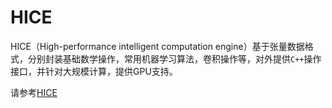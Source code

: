 # HICE

HICE（High-performance intelligent computation engine）基于张量数据格式，分别封装基础数学操作，常用机器学习算法，卷积操作等，对外提供`C++`操作接口，并针对大规模计算，提供GPU支持。

请参考[HICE](https://pku-hpc.github.io/hice-doc/zh/)